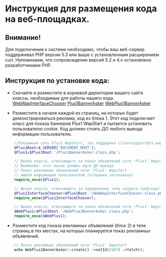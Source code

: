 
Инструкция для размещения кода на веб-площадках.
==========

Внимание! 
---------
Для подключения к системе необходимо, чтобы ваш веб-сервер поддерживал PHP версии 5.3 или выше с установленным расширением curl. Напоминаем, что сопровождение версий 5.2 и 4.х остановлено разработчиками PHP.

Инструкция по установке кода:
---------

 * Скачайте и разместите в корневой директории вашего сайта классы, необходимые для работы нашего кода.
 [WebWapInterfaceChooser](https://github.com/WapStart/plus1_js_web_sdk/blob/master/WebWapInterfaceChooser.class.php) [Plus1BannerAsker](https://github.com/WapStart/plus1_js_web_sdk/blob/master/Plus1BannerAsker.class.php) [WebPlus1BannerAsker](https://github.com/WapStart/plus1_js_web_sdk/blob/master/WebPlus1BannerAsker.class.php)

 * Разместите в начале каждой из страниц, на которых будет демонстрироваться реклама, код из блока 1. Этот код подключает класс для показа баннеров Plus1 WapStart и пытается установить пользователю cookie. Код должен стоять ДО любого вывода информации пользователю.

```php
    //Рекламная сеть Plus1 WapStart, тех поддержка clientsupport@co.wapstart.ru
    $Plus1Root=$_SERVER['DOCUMENT_ROOT'];
    $Plus1=$Plus1Root.'/Plus1BannerAsker.class.php';

    // Вызов класса, отвечающего за показ объявлений сети 'Plus1' Wapstart
    // Внимание: этот вызов должен идти ДО вывода
    // Показ рекламных объявлений сети 'Plus1' Wapstart
    // любой информации пользователю (отправки заголовков)
    require_once($Plus1);

    // Вызов класса, отвечающего за определение типа запроса (web/wap)
    $Plus1InterfaceChooser=$Plus1Root.'/WebWapInterfaceChooser.class.php';
    require_once($Plus1InterfaceChooser);

    // Вызов класса, отвечающего за показ объявлений сети 'Plus1' Wapstart
    $WebPlus1=$Plus1Root.'/WebPlus1BannerAsker.class.php';
    require_once($WebPlus1);
```

 * Разместите код показа рекламных объявлений (блок 2) в теле страниц в тех местах, на которых планируется показ рекламных объявлений.

```php
    // Показ рекламных объявлений сети 'Plus1' Wapstart
    echo WebPlus1BannerAsker::create() ->setId(3167) ->fetch();
```


